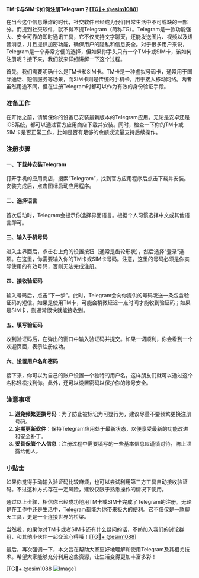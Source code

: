 **TM卡与SIM卡如何注册Telegram？[[TG💪+ @esim1088](https://t.me/s/esim1088)]**

在当今这个信息爆炸的时代，社交软件已经成为我们日常生活中不可或缺的一部分。而提到社交软件，就不得不提Telegram（简称TG）。Telegram是一款功能强大、安全可靠的即时通讯工具，它不仅支持文字聊天，还能发送图片、视频以及语音消息，并且提供加密功能，确保用户的隐私和信息安全。对于很多用户来说，Telegram是一个非常方便的选择，但如果你手头只有一个TM卡或SIM卡，该如何注册呢？接下来，我们就来详细讲解一下这个过程。

首先，我们需要明确什么是TM卡和SIM卡。TM卡是一种虚拟号码卡，通常用于国际通话、短信服务等场景，而SIM卡则是传统的手机卡，用于接入移动网络。两者虽然用途不同，但在注册Telegram时都可以作为有效的身份验证手段。

### 准备工作

在开始之前，请确保你的设备已安装最新版本的Telegram应用。无论是安卓还是iOS系统，都可以通过官方应用商店下载并安装。同时，检查一下你的TM卡或SIM卡是否正常工作，比如是否有足够的余额或流量支持后续操作。

### 注册步骤

#### 一、下载并安装Telegram

打开手机的应用商店，搜索“Telegram”，找到官方应用程序后点击下载并安装。安装完成后，点击图标启动应用程序。

#### 二、选择语言

首次启动时，Telegram会提示你选择界面语言。根据个人习惯选择中文或其他语言即可。

#### 三、输入手机号码

进入主界面后，点击右上角的设置按钮（通常是齿轮形状），然后选择“登录”选项。在这里，你需要输入你的TM卡或SIM卡号码。注意，这里的号码必须是你实际使用的有效号码，否则无法完成注册。

#### 四、接收验证码

输入号码后，点击“下一步”。此时，Telegram会向你提供的号码发送一条包含验证码的短信。如果是使用TM卡，可能会稍微延迟一点时间才能收到验证码；如果是SIM卡，则通常很快就能接收到。

#### 五、填写验证码

收到验证码后，在弹出的窗口中输入验证码并提交。如果一切顺利，你会看到一个欢迎页面，表示注册成功。

#### 六、设置用户名和密码

接下来，你可以为自己的账户设置一个独特的用户名，这样朋友们就可以通过这个名称轻松找到你。此外，还可以设置密码以保护你的账号安全。

### 注意事项

1. **避免频繁更换号码**：为了防止被标记为可疑行为，建议尽量不要频繁更换注册号码。
2. **定期更新软件**：保持Telegram应用处于最新状态，以便享受最新的功能改进和安全补丁。
3. **妥善保管个人信息**：注册过程中需要填写的一些基本信息应谨慎对待，防止泄露给他人。

### 小贴士

如果你觉得手动输入验证码比较麻烦，也可以尝试利用第三方工具自动接收验证码。不过这种方式存在一定风险，建议仅限于熟悉操作的情况下使用。

通过以上步骤，相信你已经成功地用TM卡或SIM卡完成了Telegram的注册。无论是在工作中还是生活中，Telegram都能为你带来极大的便利。它不仅仅是一款聊天工具，更是一个连接世界的桥梁。

当然啦，如果你对TM卡或者SIM卡还有什么疑问的话，不妨加入我们的讨论群组，和其他小伙伴一起交流心得哦！[[TG💪+ @esim1088](https://t.me/s/esim1088)]

最后，再次强调一下，本文旨在帮助大家更好地理解和使用Telegram及其相关技术。希望大家能够充分利用这些资源，让生活变得更加丰富多彩！

[[TG💪+ @esim1088](https://t.me/s/esim1088) ![Image](https://i.postimg.cc/4NQfJmqS/Snipaste-2025-05-13-00-14-12.png)]